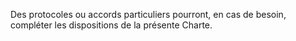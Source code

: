 Des protocoles ou accords particuliers pourront, en cas de besoin,
compléter les dispositions de la présente Charte.